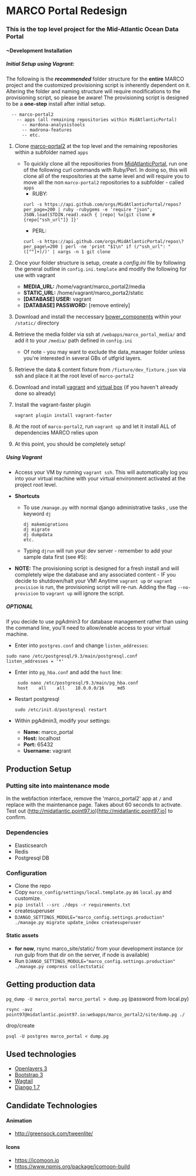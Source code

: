 # MARCO Portal Redesign

### This is the top level project for the Mid-Atlantic Ocean Data Portal

#### ~Development Installation

##### Initial Setup using Vagrant:
The following is the **_recommended_** folder structure for the **entire** MARCO project and the customized provisioning script is inherently dependent on it. Altering the folder and naming structure will require modifications to the provisioning script, so please be aware! The provisioning script is designed to be a **one-step** install after initial setup. 

```
  -- marco-portal2
    -- apps (all remaining repositories within MidAtlanticPortal) 
      -- mardona-analysistools
      -- madrona-features
      -- etc.
```


1.  Clone [marco-portal2](https://github.com/MidAtlanticPortal/marco-portal2.git) at the top level and the remaining repositories within a subfolder named `apps`
    * To quickly clone all the repositiories from [MidAtlanticPortal](https://github.com/MidAtlanticPortal), run one of the following curl commands with Ruby/Perl. In doing so, this will clone all of the respositories at the same level and will require you to move all the non `marco-portal2` repositories to a subfolder - called `apps`
      * RUBY:
      ```
      curl -s https://api.github.com/orgs/MidAtlanticPortal/repos?per_page=200 | ruby -rubygems -e 'require "json"; JSON.load(STDIN.read).each { |repo| %x[git clone #{repo["ssh_url"]} ]}'
      ```
      * PERL:
      ```
      curl -s https://api.github.com/orgs/MidAtlanticPortal/repos\?per_page\=200 | perl -ne 'print "$1\n" if (/"ssh_url": "([^"]+)/)' | xargs -n 1 git clone
      ```

2.  Once your folder structure is setup, create a *config.ini* file by following the general outline in `config.ini.template` and modify the following for use with vagrant
      * **MEDIA_URL:** /home/vagrant/marco_portal2/media
      * **STATIC_URL:** /home/vagrant/marco_porta2/static
      * **[DATABASE] USER:** vagrant
      * **[DATABASE] PASSWORD:** [remove entirely]

3. Download and install the neccessary [bower_components](http://portal.midatlanticocean.org/static/bower_components.tar.gz) within your `/static/` directory

4. Retrieve the media folder via ssh at `/webapps/marco_portal_media/` and add it to your `/media/` path defined in `config.ini` 
    * Of note - you may want to exclude the data_manager folder unless you're interested in several GBs of utfgrid layers. 

5. Retrieve the data & content fixture from `/fixture/dev_fixture.json` via ssh and place it at the root level of `marco-portal2`

6. Download and install [vagrant](https://www.vagrantup.com/downloads.html) and [virtual box](https://www.virtualbox.org/wiki/Downloads) (if you haven't already done so already)

7. Install the vagrant-faster plugin
   ```
   vagrant plugin install vagrant-faster
   ```

8. At the root of `marco-portal2`, run `vagrant up` and let it install ALL of dependencies MARCO relies upon

9. At this point, you should be completely setup!

##### Using Vagrant
* Access your VM by running `vagrant ssh`. This will automatically log you into your virtual machine with your virtual environment activated at the project root level.


* **Shortcuts**
  * To use `/manage.py` with normal django administrative tasks , use the keyword `dj` 

      ```
      dj makemigrations
      dj migrate
      dj dumpdata
      etc.
      ```
      
  * Typing `djrun` will run your dev server - remember to add your sample data first (see #5):
  

*  **NOTE:** The provisioning script is designed for a fresh install and will completely wipe the database and any associated content - IF you decide to shutdown/halt your VM! Anytime `vagrant up` or `vagrant provision` is run, the provisioning script will re-run. Adding the flag `--no-provision` to `vagrant up` will ignore the script.

##### OPTIONAL
If you decide to use pgAdmin3 for database management rather than using the command line, you'll need to allow/enable access to your virtual machine.
*  Enter into `postgres.conf` and change `listen_addresses`:
  ```
  sudo nano /etc/postgresql/9.3/main/postgresql.conf
  listen_addresses = '*'
  ```      

* Enter into `pg_hba.conf` and add the `host` line:
  ```
   sudo nano /etc/postgresql/9.3/main/pg_hba.conf 
   host    all    all    10.0.0.0/16     md5
  ```

* Restart postgresql
  ```
  sudo /etc/init.d/postgresql restart
  ```

* Within pgAdmin3, modify your settings:
     *  **Name:** marco_portal
     *  **Host:** localhost
     *  **Port:** 65432
     *  **Username:** vagrant


## Production Setup


### Putting site into maintenance mode

In the webfaction interface, remove the 'marco_portal2' app at `/` and replace 
with the maintenance page. Takes about 60 seconds to activate. Test out (http://midatlantic.point97.io)[http://midatlantic.point97.io]
to confirm. 

### Dependencies

 - Elasticsearch
 - Redis
 - Postgresql DB

### Configuration

 - Clone the repo
 - Copy `marco_config/settings/local.template.py` as `local.py` and customize.
 - `pip install --src ./deps -r requirements.txt`
 - createsuperuser
 - `DJANGO_SETTINGS_MODULE="marco_config.settings.production" ./manage.py migrate update_index createsuperuser`

#### Static assets

 - **for now**, rsync marco_site/static/ from your development instance (or run gulp from that dir on the server, if node is available)
 - Run `DJANGO_SETTINGS_MODULE="marco_config.settings.production" ./manage.py compress collectstatic`

## Getting production data

`pg_dump -U marco_portal marco_portal > dump.pg` (password from local.py)

`rsync -avz point97@midatlantic.point97.io:webapps/marco_portal2/site/dump.pg ./`

drop/create

`psql -U postgres marco_portal < dump.pg`

## Used technologies

  * [Openlayers 3](http://openlayers.org/)
  * [Bootstrap 3](http://getbootstrap.com/)
  * [Wagtail](http://wagtail.io/)
  * [Django 1.7](https://docs.djangoproject.com/en/1.7/)

## Candidate Technologies

#### Animation

 - http://greensock.com/tweenlite/

#### Icons

 - https://icomoon.io
 - https://www.npmjs.org/package/icomoon-build


